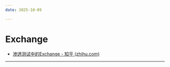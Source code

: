 ```yaml
---
date: 2025-10-09

---
```


# Exchange

- [渗透测试中的Exchange - 知乎 (zhihu.com)](https://zhuanlan.zhihu.com/p/339329927)

---


